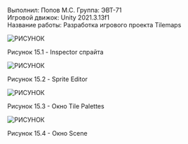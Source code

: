 Выполнил: Попов М.С.
Группа: ЭВТ-71  
Игровой движок: Unity 2021.3.13f1  
Название работы: Разработка игрового проекта Tilemaps




![РИСУНОК](https://gspics.org/images/2022/12/03/0XeFCO.png)  

Рисунок 15.1 - Inspector спрайта

![РИСУНОК](https://gspics.org/images/2022/12/03/0XeLn3.png)  

Рисунок 15.2 - Sprite Editor

![РИСУНОК](https://gspics.org/images/2022/12/03/0XeV0y.png)  

Рисунок 15.3 - Окно Tile Palettes

![РИСУНОК](https://gspics.org/images/2022/12/03/0XeiQD.png)  

Рисунок 15.4 - Окно Scene
